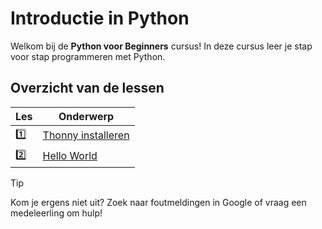 # Introductie in Python

Welkom bij de **Python voor Beginners** cursus! In deze cursus leer je stap voor
stap programmeren met Python.

## Overzicht van de lessen

| Les | Onderwerp                               |
|-----|-----------------------------------------|
| 1️⃣ | [Thonny installeren](./les/1-thonny.md) |
| 2️⃣ | [Hello World](./les/2-hello-world.md)   |

> [!TIP]
> Kom je ergens niet uit? Zoek naar foutmeldingen in Google of vraag een
> medeleerling om hulp!
